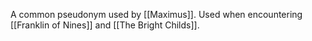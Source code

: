 A common pseudonym used by [[Maximus]]. Used when encountering [[Franklin of Nines]] and [[The Bright Childs]].